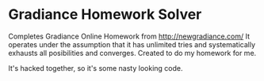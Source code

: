 # Gradiance Homework Solver
Completes Gradiance Online Homework from http://newgradiance.com/ It operates under the assumption that it has unlimited tries and systematically exhausts all posibilities and converges. Created to do my homework for me.

It's hacked together, so it's some nasty looking code.

